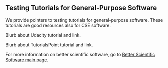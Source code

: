 
## Testing Tutorials for General-Purpose Software

We provide pointers to testing tutorials for general-purpose software.  These tutorials are good resources also for CSE software.

Blurb about Udacity tutorial and link.

Blurb about TutorialsPoint tutorial and link.


For more information on better scientific software, go to [Better Scientific Software main page](http://betterscientificsoftware.info).

<!--- 
Categories: reliability
Topics: testing
Tags: reliability, reproducibility, robustness, ATPESC, HPC
Level: 2
Prerequisites: WhatIsCseSwTesting.md, HowToImproveTestingForCseSw.md, WhatIsOnlineLearning.md
Aggregate: Subresource
--->
